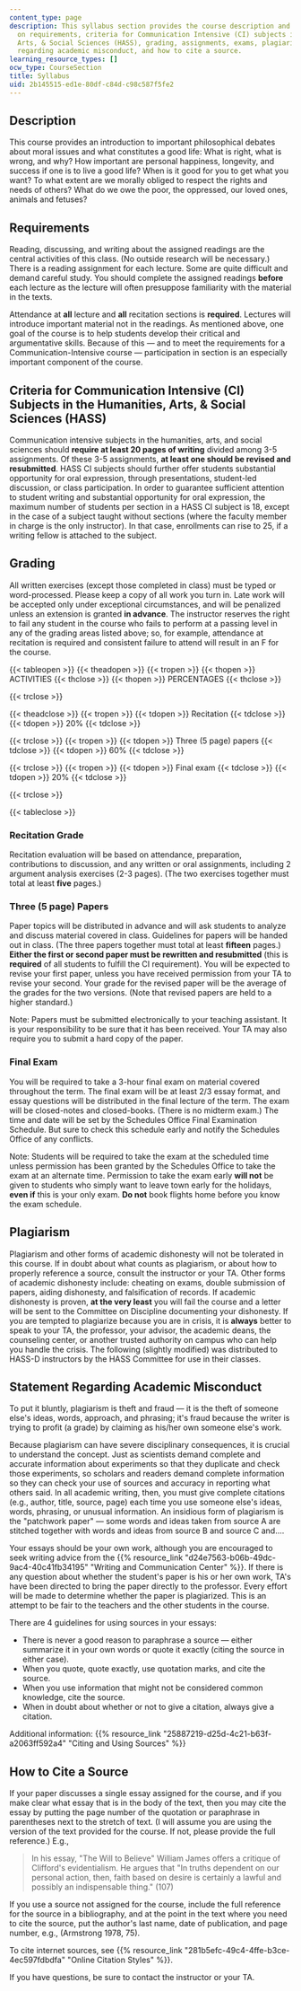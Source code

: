 ```yaml
---
content_type: page
description: This syllabus section provides the course description and information
  on requirements, criteria for Communication Intensive (CI) subjects in the Humanities,
  Arts, & Social Sciences (HASS), grading, assignments, exams, plagiarism, a statement
  regarding academic misconduct, and how to cite a source.
learning_resource_types: []
ocw_type: CourseSection
title: Syllabus
uid: 2b145515-ed1e-80df-c84d-c98c587f5fe2
---
```


Description
-----------

This course provides an introduction to important philosophical debates about moral issues and what constitutes a good life: What is right, what is wrong, and why? How important are personal happiness, longevity, and success if one is to live a good life? When is it good for you to get what you want? To what extent are we morally obliged to respect the rights and needs of others? What do we owe the poor, the oppressed, our loved ones, animals and fetuses?

Requirements
------------

Reading, discussing, and writing about the assigned readings are the central activities of this class. (No outside research will be necessary.) There is a reading assignment for each lecture. Some are quite difficult and demand careful study. You should complete the assigned readings **before** each lecture as the lecture will often presuppose familiarity with the material in the texts.

Attendance at **all** lecture and **all** recitation sections is **required**. Lectures will introduce important material not in the readings. As mentioned above, one goal of the course is to help students develop their critical and argumentative skills. Because of this — and to meet the requirements for a Communication-Intensive course — participation in section is an especially important component of the course.

Criteria for Communication Intensive (CI) Subjects in the Humanities, Arts, & Social Sciences (HASS)
----------------------------------------------------------------------------------------------------

Communication intensive subjects in the humanities, arts, and social sciences should **require at least 20 pages of writing** divided among 3-5 assignments. Of these 3-5 assignments, **at least one should be revised and resubmitted**. HASS CI subjects should further offer students substantial opportunity for oral expression, through presentations, student-led discussion, or class participation. In order to guarantee sufficient attention to student writing and substantial opportunity for oral expression, the maximum number of students per section in a HASS CI subject is 18, except in the case of a subject taught without sections (where the faculty member in charge is the only instructor). In that case, enrollments can rise to 25, if a writing fellow is attached to the subject.

Grading
-------

All written exercises (except those completed in class) must be typed or word-processed. Please keep a copy of all work you turn in. Late work will be accepted only under exceptional circumstances, and will be penalized unless an extension is granted **in advance**. The instructor reserves the right to fail any student in the course who fails to perform at a passing level in any of the grading areas listed above; so, for example, attendance at recitation is required and consistent failure to attend will result in an F for the course.

{{< tableopen >}}
{{< theadopen >}}
{{< tropen >}}
{{< thopen >}}
ACTIVITIES
{{< thclose >}}
{{< thopen >}}
PERCENTAGES
{{< thclose >}}

{{< trclose >}}

{{< theadclose >}}
{{< tropen >}}
{{< tdopen >}}
Recitation
{{< tdclose >}}
{{< tdopen >}}
20%
{{< tdclose >}}

{{< trclose >}}
{{< tropen >}}
{{< tdopen >}}
Three (5 page) papers
{{< tdclose >}}
{{< tdopen >}}
60%
{{< tdclose >}}

{{< trclose >}}
{{< tropen >}}
{{< tdopen >}}
Final exam
{{< tdclose >}}
{{< tdopen >}}
20%
{{< tdclose >}}

{{< trclose >}}

{{< tableclose >}}

### Recitation Grade

Recitation evaluation will be based on attendance, preparation, contributions to discussion, and any written or oral assignments, including 2 argument analysis exercises (2-3 pages). (The two exercises together must total at least **five** pages.)

### Three (5 page) Papers

Paper topics will be distributed in advance and will ask students to analyze and discuss material covered in class. Guidelines for papers will be handed out in class. (The three papers together must total at least **fifteen** pages.) **Either the first or second paper must be rewritten and resubmitted** (this is **required** of all students to fulfill the CI requirement). You will be expected to revise your first paper, unless you have received permission from your TA to revise your second. Your grade for the revised paper will be the average of the grades for the two versions. (Note that revised papers are held to a higher standard.)

Note: Papers must be submitted electronically to your teaching assistant. It is your responsibility to be sure that it has been received. Your TA may also require you to submit a hard copy of the paper.

### Final Exam

You will be required to take a 3-hour final exam on material covered throughout the term. The final exam will be at least 2/3 essay format, and essay questions will be distributed in the final lecture of the term. The exam will be closed-notes and closed-books. (There is no midterm exam.) The time and date will be set by the Schedules Office Final Examination Schedule. But sure to check this schedule early and notify the Schedules Office of any conflicts.

Note: Students will be required to take the exam at the scheduled time unless permission has been granted by the Schedules Office to take the exam at an alternate time. Permission to take the exam early **will not** be given to students who simply want to leave town early for the holidays, **even if** this is your only exam. **Do not** book flights home before you know the exam schedule.

Plagiarism
----------

Plagiarism and other forms of academic dishonesty will not be tolerated in this course. If in doubt about what counts as plagiarism, or about how to properly reference a source, consult the instructor or your TA. Other forms of academic dishonesty include: cheating on exams, double submission of papers, aiding dishonesty, and falsification of records. If academic dishonesty is proven, **at the very least** you will fail the course and a letter will be sent to the Committee on Discipline documenting your dishonesty. If you are tempted to plagiarize because you are in crisis, it is **always** better to speak to your TA, the professor, your advisor, the academic deans, the counseling center, or another trusted authority on campus who can help you handle the crisis. The following (slightly modified) was distributed to HASS-D instructors by the HASS Committee for use in their classes.

Statement Regarding Academic Misconduct
---------------------------------------

To put it bluntly, plagiarism is theft and fraud — it is the theft of someone else's ideas, words, approach, and phrasing; it's fraud because the writer is trying to profit (a grade) by claiming as his/her own someone else's work.

Because plagiarism can have severe disciplinary consequences, it is crucial to understand the concept. Just as scientists demand complete and accurate information about experiments so that they duplicate and check those experiments, so scholars and readers demand complete information so they can check your use of sources and accuracy in reporting what others said. In all academic writing, then, you must give complete citations (e.g., author, title, source, page) each time you use someone else's ideas, words, phrasing, or unusual information. An insidious form of plagiarism is the "patchwork paper" — some words and ideas taken from source A are stitched together with words and ideas from source B and source C and....

Your essays should be your own work, although you are encouraged to seek writing advice from the {{% resource_link "d24e7563-b06b-49dc-9ac4-40c41fb34195" "Writing and Communication Center" %}}. If there is any question about whether the student's paper is his or her own work, TA's have been directed to bring the paper directly to the professor. Every effort will be made to determine whether the paper is plagiarized. This is an attempt to be fair to the teachers and the other students in the course.

There are 4 guidelines for using sources in your essays:

*   There is never a good reason to paraphrase a source — either summarize it in your own words or quote it exactly (citing the source in either case).
*   When you quote, quote exactly, use quotation marks, and cite the source.
*   When you use information that might not be considered common knowledge, cite the source.
*   When in doubt about whether or not to give a citation, always give a citation.

Additional information: {{% resource_link "25887219-d25d-4c21-b63f-a2063ff592a4" "Citing and Using Sources" %}}

How to Cite a Source
--------------------

If your paper discusses a single essay assigned for the course, and if you make clear what essay that is in the body of the text, then you may cite the essay by putting the page number of the quotation or paraphrase in parentheses next to the stretch of text. (I will assume you are using the version of the text provided for the course. If not, please provide the full reference.) E.g.,

> In his essay, "The Will to Believe" William James offers a critique of Clifford's evidentialism. He argues that "In truths dependent on our personal action, then, faith based on desire is certainly a lawful and possibly an indispensable thing." (107)

If you use a source not assigned for the course, include the full reference for the source in a bibliography, and at the point in the text where you need to cite the source, put the author's last name, date of publication, and page number, e.g., (Armstrong 1978, 75).

To cite internet sources, see {{% resource_link "281b5efc-49c4-4ffe-b3ce-4ec597fdbdfa" "Online Citation Styles" %}}.

If you have questions, be sure to contact the instructor or your TA.